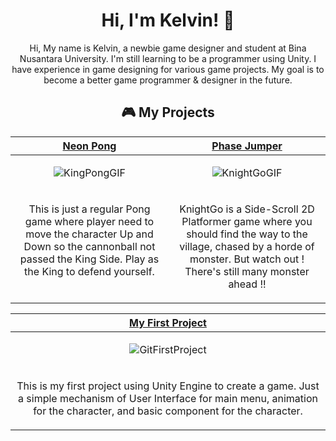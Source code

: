 <h1 align="center">Hi, I'm Kelvin! 👋</h1>

<p align="center"> 
Hi, My name is Kelvin, a newbie game designer and student at Bina Nusantara University. I'm still learning to be a programmer using Unity. I have experience in game designing for various game projects. My goal is to become a better game programmer & designer in the future.
</p>

<h2 align="center">🎮 My Projects</h2>

<!-- ============================================= -->
<table>
  <thead>
    <tr>
      <th width="500px" align="center"><a href="https://github.com/MicksS1/Pong-GameProg">Neon Pong</th>
      <th width="500px" align="center"><a href="https://github.com/MicksS1/SideScroll-GameProg">Phase Jumper</th>
    </tr>
  </thead>
        
  <tbody>
  <tr width="500px" align="center">
  <td>
    
![KingPongGIF](https://github.com/KleponBiru/KleponBiru/assets/159217810/c3974def-93d3-4127-9f41-e1104ec9c50a)

  </td>
   
  <td>

![KnightGoGIF](https://github.com/KleponBiru/KleponBiru/assets/159217810/bd7f9611-de76-40d7-9d59-68b3f787a1d8)


  </td>
  </tr>
  
  <tr width="500px">
    <td valign="text-top">
      <p align="center">
        This is just a regular Pong game where player need to move the character Up and Down so the cannonball not passed the King Side. Play as the King to defend yourself.
      </p>
    </td>
    <td valign="text-top">
      <p align="center">
        KnightGo is a Side-Scroll 2D Platformer game where you should find the way to the village, chased by a horde of monster. But watch out ! There's still many monster ahead !!
      </p>
    </td>
  </tr>
  
  </tbody>
</table>

<!-- ============================================= -->
<table>
  <thead>
    <tr>
      <th width="500px" align="center"><a href="https://github.com/KleponBiru/GitFirstProject">My First Project</th>
    </tr>
  </thead>
  <tbody>
  <tr width="500px" align="center">
  <td>
    
![GitFirstProject](https://github.com/KleponBiru/KleponBiru/assets/159217810/c29f41cd-ce07-4e46-bf61-fe8a37c2821f)


  </td>
  </tr>
    <tr width="500px">
      <td valign="text-top">
        <p align="center">
          This is my first project using Unity Engine to create a game. Just a simple mechanism of User Interface for main menu, animation for the character, and basic component for the character.
        </p>
      </td>
  </tr>
  

  </tbody>
</table>
